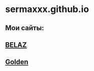 # sermaxxx.github.io
## Мои сайты: 
## [BELAZ](https://sermaxxx.github.io/belaz/index.html)
## [Golden](https://sermaxxx.github.io/golden/index.html)
